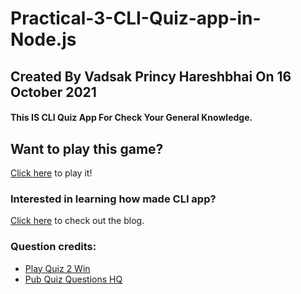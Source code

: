 # Practical-3-CLI-Quiz-app-in-Node.js

## Created By Vadsak Princy Hareshbhai  On 16 October 2021

#### This IS CLI Quiz App For Check Your General Knowledge.

## Want to play this game?
[Click here](https://replit.com/@princyvadsak/CLI-Quiz-App#index.js) to play it!

### Interested in learning how made CLI app?
[Click here](https://developer.okta.com/blog/2019/06/18/command-line-app-with-nodejs) to check out the blog. 

### Question credits:
 * [Play Quiz 2 Win](https://kids.playquiz2win.com/practice/general-knowledge-questions-for-school-students/)
 * [Pub Quiz Questions HQ](https://pubquizquestionshq.com/categories/general-knowledge)


